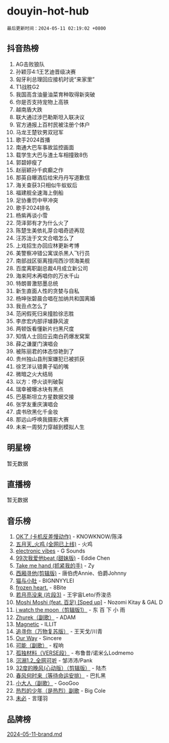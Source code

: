 # douyin-hot-hub

`最后更新时间：2024-05-11 02:19:02 +0800`

## 抖音热榜

1. AG击败狼队
1. 孙颖莎4:1王艺迪晋级决赛
1. 匈牙利总理回应接机时说“来家里”
1. T1战胜G2
1. 我国高含油量油菜育种取得新突破
1. 你是否支持宠物上高铁
1. 越南盾大跌
1. 联大通过涉巴勒斯坦入联决议
1. 官方通报上百村民被注册个体户
1. 马龙王楚钦男双冠军
1. 歌手2024首播
1. 南通大巴车事故监控画面
1. 载学生大巴与渣土车相撞致8伤
1. 郭碧婷瘦了
1. 赵丽颖孙千疯癫之作
1. 那英自曝酒后给宋丹丹写道歉信
1. 海关查获3只相似牛蚁蚁后
1. 福建舰全速海上倒船
1. 足协重罚中甲冲突
1. 歌手2024排名
1. 杨紫再谈小雪
1. 菏泽郭有才为什么火了
1. 陈楚生美依礼芽合唱奇迹再现
1. 汪苏泷于文文合唱怎么了
1. 上戏招生办回应林更新考博
1. 美警察冲错公寓误杀黑人飞行员
1. 南部战区驱离擅闯西沙领海美舰
1. 百度离职副总裁4月成立新公司
1. 海来阿木再唱你的万水千山
1. 特朗普激怒墨总统
1. 新生直面人性的贪婪与自私
1. 杨坤张碧晨合唱在加纳共和国离婚
1. 我丑点怎么了
1. 范闲假死归来撞脸徐志胜
1. 李彦宏内部评璩静风波
1. 两顿饭看懂新片扫黑尺度
1. 知情人士回应云南白药爆发窝案
1. 薛之谦厦门演唱会
1. 被陈丽君的体态惊艳到了
1. 贵州独山县刑案嫌犯已被抓获
1. 徐艺洋认错黄子韬的嘴
1. 微暗之火大结局
1. 以方：停火谈判破裂
1. 瑞幸被曝冰块有黑点
1. 巴基斯坦立方星数据交接
1. 张学友重庆演唱会
1. 虞书欣黑化千金妆
1. 那远山呼唤我摄影大赛
1. 未来一周努力穿越到模拟人生

## 明星榜

暂无数据

## 直播榜

暂无数据

## 音乐榜

1. [OK了 (卡机反差慢动作)](https://sf27-cdn-tos.douyinstatic.com/obj/tos-cn-ve-2774/osXWgLGizaDPmw9B0CIggvCFeIAAebk1YMe8jD) - KNOWKNOW/陈泽
1. [五月天_火鸡 (全网已上线)](https://sf3-cdn-tos.douyinstatic.com/obj/tos-cn-ve-2774/oEtOMSQZstjlJ4nfBEgeqN29IbWjkmDBrFtF2C) - 火鸡
1. [electronic vibes](https://sf5-hl-cdn-tos.douyinstatic.com/obj/tos-cn-ve-2774/oMIpXkYtpBe14gZjOFMCLfhBv1zjK1O3Ztar9Q) - G Sounds
1. [99次我爱他beat (甜妹版)](https://sf5-hl-cdn-tos.douyinstatic.com/obj/tos-cn-ve-2774/ocBPCLaDWFQr2tJdQmEDjGfSYIjegYYPBQZykZ) - Eddie Chen
1. [Take me hand (抓紧我的手)](https://sf5-hl-cdn-tos.douyinstatic.com/obj/tos-cn-ve-2774/os8GB2fDQQmJZTmtomg0gHX5fBACiEgcFgEKYg) - Zy
1. [西厢寻他(剪辑版)](https://sf27-cdn-tos.douyinstatic.com/obj/tos-cn-ve-2774/oUsAVfAQKlRNxEv5qxvIB8o5qmIWUcXbzJKJhw) - 唐伯虎Annie、伯爵Johnny
1. [猫与小肚](https://sf5-hl-cdn-tos.douyinstatic.com/obj/tos-cn-ve-2774/osZeoClMECgK8DYl6VebABgbchEtPYQjZEnRtd) - BIGNNYYLEI
1. [frozen heart.](https://sf3-cdn-tos.douyinstatic.com/obj/tos-cn-ve-2774/oIIWJfyjIACZA9zQMtnJ6hQQhFC4vhCupoRBsO) - 8Bite
1. [若月亮没来 (片段3)](https://sf27-cdn-tos.douyinstatic.com/obj/tos-cn-ve-2774/okfyEUsGW1B1ovJi5JiN9IjvAT2lMwA054GoEB) - 王宇宙Leto/乔浚丞
1. [Moshi Moshi (feat. 百足) [Sped up]](https://sf5-hl-cdn-tos.douyinstatic.com/obj/tos-cn-ve-2774/ocCPFQcXJLeroaIdQLIGAoeeYM3OAUYGDguHXz) - Nozomi Kitay & GAL D
1. [i watch the moon（剪辑版1）](https://sf5-hl-cdn-tos.douyinstatic.com/obj/tos-cn-ve-2774/o0I9mSChzHZANMJIEBfkCQzzg6N5WAcVtqft9P) - 东 百 下 小 雨
1. [Zhurek（副歌）](https://sf5-hl-cdn-tos.douyinstatic.com/obj/tos-cn-ve-2774/ooQm8FBZQDlf0btEYgVpCcSCQfrdJGBEKZYBGS) - ADAM
1. [Magnetic](https://sf27-cdn-tos.douyinstatic.com/obj/tos-cn-ve-2774/oAQCYdBNZfLACGDmVFAsfAtpy32tqErgQ3XgBN) - ILLIT
1. [追寻你（万物复苏版）](https://sf5-hl-cdn-tos.douyinstatic.com/obj/tos-cn-ve-2774/oYeAZJsbjIDit9APmBg8u6uDUQnHmoCf3gbo74) - 王天戈/川青
1. [Our Way](https://sf5-hl-cdn-tos.douyinstatic.com/obj/tos-cn-ve-2774/o8tPEkQgQNCe0DPeFwZzYrbqLlnzBBrYidWkEZ) - Sincere
1. [可能（副歌）](https://sf27-cdn-tos.douyinstatic.com/obj/tos-cn-ve-2774/cde1731888894259b333569393c2fb51) - 程响
1. [孤独材料（VERSE段）](https://sf5-hl-cdn-tos.douyinstatic.com/obj/tos-cn-ve-2774/ocX7glDNHYlwFeYrGQfBZoThtvPWy8tCCEBGKQ) - 布鲁昔/诺米么Lodmemo
1. [沉溺1.2_全网可听](https://sf5-hl-cdn-tos.douyinstatic.com/obj/tos-cn-ve-2774/ok2QoiBqsWAX9McZmWiI9gAB0EzwD4Xj6yfmtH) - 邹沛沛/Pank
1. [32度的晚风(心动版）（剪辑版）](https://sf3-cdn-tos.douyinstatic.com/obj/tos-cn-ve-2774/owNyabsyWdzUulxhoJfK8IBXgp0UMQAHpvGh2B) - 陆杰
1. [春风何时来（等待命运安排）](https://sf5-hl-cdn-tos.douyinstatic.com/obj/tos-cn-ve-2774/oICBNbD3gelMfB4WgiD1KI2jQtXZE2FgHLwtsl) - 巴扎黑
1. [小大人（副歌）](https://sf5-hl-cdn-tos.douyinstatic.com/obj/tos-cn-ve-2774/oIhaDwehWhLFsVIG7QIICLLazDNGJAGg5geeb4) - GooGoo
1. [热烈的少年（是热烈）副歌](https://sf27-cdn-tos.douyinstatic.com/obj/tos-cn-ve-2774/owVNI0CLDAUMtSz6TEYvfFBFL4UDFFhLfgK8fa) - Big Cole
1. [未必](https://sf5-hl-cdn-tos.douyinstatic.com/obj/tos-cn-ve-2774/ogntQMFnKQDZUgTCYuJgfLEtleYZZFxBQqhhFB) - 言瑾羽

## 品牌榜

[2024-05-11-brand.md](2024-05-11-brand.md)
